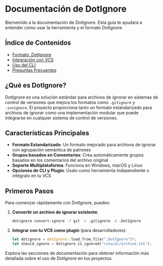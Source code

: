 # Documentación de DotIgnore

Bienvenido a la documentación de DotIgnore. Esta guía te ayudará a entender cómo usar la herramienta y el formato DotIgnore.

## Índice de Contenidos

- [Formato .DotIgnore](formato/DotIgnore-format.md)
- [Integración con VCS](integracion/index.md)
- [Uso del CLI](cli/index.md)
- [Preguntas Frecuentes](faq.md)

## ¿Qué es DotIgnore?

DotIgnore es una solución estándar para archivos de ignorar en sistemas de control de versiones que mejora los formatos como `.gitignore` y `.svnignore`. El proyecto proporciona tanto un formato estandarizado para archivos de ignorar como una implementación modular que puede integrarse en cualquier sistema de control de versiones.

## Características Principales

- **Formato Estandarizado**: Un formato mejorado para archivos de ignorar con agrupación semántica de patrones
- **Grupos basados en Comentarios**: Crea automáticamente grupos basados en los comentarios del archivo original
- **Soporte Multiplataforma**: Funciona en Windows, macOS y Linux
- **Opciones de CLI y Plugin**: Úsalo como herramienta independiente o intégralo en tu VCS

## Primeros Pasos

Para comenzar rápidamente con DotIgnore, puedes:

1. **Convertir un archivo de ignorar existente**:
   ```bash
   dotignore convert-ignore -f git -s .gitignore -d .DotIgnore
   ```

2. **Integrar con tu VCS como plugin** (para desarrolladores):
   ```rust
   let dotignore = DotIgnore::load_from_file(".DotIgnore")?;
   let should_ignore = dotignore.is_ignored("ruta/al/archivo.txt");
   ```

Explora las secciones de documentación para obtener información más detallada sobre el uso de DotIgnore en tus proyectos. 
